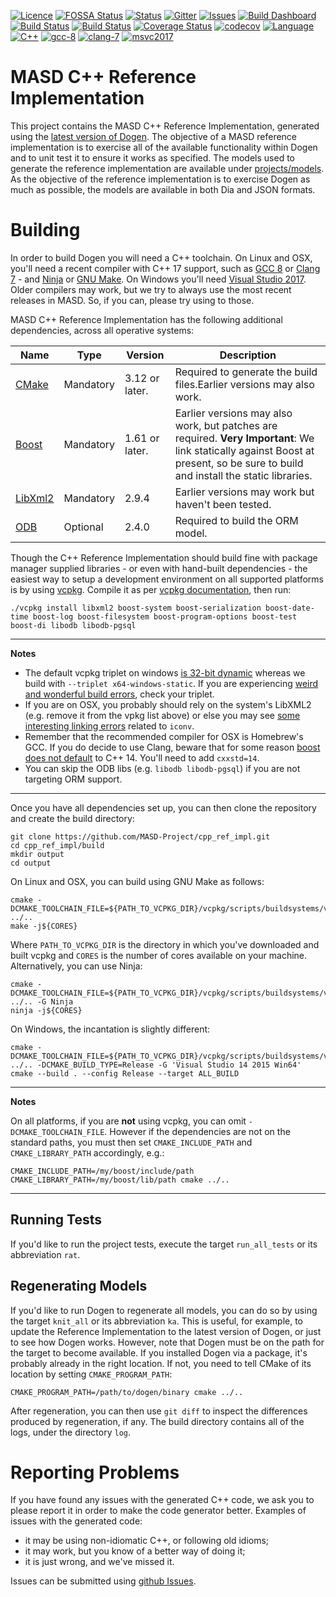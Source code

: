 [![Licence](https://img.shields.io/badge/license-GPL_3-green.svg?dummy)](https://raw.githubusercontent.com/MASD-Project/cpp_ref_impl/master/LICENCE)
[![FOSSA Status](https://app.fossa.io/api/projects/git%2Bgithub.com%2FMASD-Project%2Fcpp_ref_impl.svg?type=shield)](https://app.fossa.io/projects/git%2Bgithub.com%2FMASD-Project%2Fcpp_ref_impl?ref=badge_shield)
[![Status](https://img.shields.io/badge/status-active-brightgreen.svg?style=flat)](https://github.com/MASD-Project/cpp_ref_impl/pulse/monthly)
[![Gitter](https://img.shields.io/gitter/room/nwjs/nw.js.svg)](https://gitter.im/MASD-Project/Lobby)
[![Issues](https://img.shields.io/github/issues/MASD-Project/dogen.svg)](https://github.com/MASD-Project/cpp_ref_impl/issues)
[![Build Dashboard](https://img.shields.io/badge/cdash-dashboard-00cc00.svg)](https://my.cdash.org/index.php?project=MASD+Project+-+C%2B%2B+Reference+Implementation)
[![Build Status](https://travis-ci.org/MASD-Project/cpp_ref_impl.svg?branch=master)](https://travis-ci.org/MASD-Project/cpp_ref_impl)
[![Build Status](https://img.shields.io/appveyor/ci/mcraveiro/cpp-ref-impl.svg?label=windows)](https://ci.appveyor.com/project/mcraveiro/cpp-ref-impl)
[![Coverage Status](https://coveralls.io/repos/github/MASD-Project/cpp_ref_impl/badge.svg?branch=master)](https://coveralls.io/github/MASD-Project/cpp_ref_impl?branch=master)
[![codecov](https://codecov.io/gh/MASD-Project/cpp_ref_impl/branch/master/graph/badge.svg)](https://codecov.io/gh/MASD-Project/cpp_ref_impl)
[![Language](https://img.shields.io/badge/Language-C++-blue.svg)](https://www.openhub.net/p/dogen/analyses/latest/languages_summary)
[![C++](https://img.shields.io/badge/std-C++17-blue.svg)](https://en.wikipedia.org/wiki/C%2B%2B17)
[![gcc-8](https://img.shields.io/badge/GCC-8-blue.svg)](https://www.gnu.org/software/gcc/gcc-8)
[![clang-7](https://img.shields.io/badge/CLANG-7-blue.svg)](http://releases.llvm.org/7.0.0/tools/clang/docs/ReleaseNotes.html)
[![msvc2017](https://img.shields.io/badge/MSVC-2017-blue.svg)](https://visualstudio.microsoft.com/vs/whatsnew/)

# MASD C++ Reference Implementation

This project contains the MASD C++ Reference Implementation, generated
using the [latest version of
Dogen](https://github.com/MASD-Project/dogen/releases). The objective
of a MASD reference implementation is to exercise all of the available
functionality within Dogen and to unit test it to ensure it works as
specified. The models used to generate the reference implementation
are available under
[projects/models](https://github.com/MASD-Project/cpp_ref_impl/tree/master/projects/models). As
the objective of the reference implementation is to exercise Dogen as
much as possible, the models are available in both Dia and JSON
formats.

# Building

In order to build Dogen you will need a C++ toolchain. On Linux and
OSX, you'll need a recent compiler with C++ 17 support, such as [GCC
8](https://www.gnu.org/software/gcc/gcc-8) or [Clang
7](https://img.shields.io/badge/CLANG-7-cyan.svg) - and
[Ninja](https://ninja-build.org/manual.html) or [GNU
Make](https://www.gnu.org/software/make/). On Windows you'll need
[Visual Studio
2017](https://visualstudio.microsoft.com/vs/whatsnew/). Older
compilers may work, but we try to always use the most recent releases
in MASD. So, if you can, please try using to those.

MASD C++ Reference Implementation has the following additional
dependencies, across all operative systems:

| Name   | Type      | Version                | Description                             |
|--------|-----------|------------------------|-----------------------------------------|
| [CMake](https://cmake.org/)  | Mandatory | 3.12 or later.  | Required to generate the build files.Earlier versions may also work.  |
| [Boost](https://boost.org)  | Mandatory | 1.61 or later. | Earlier versions may also work, but patches are required. **Very Important**: We link statically against Boost at present, so be sure to build and install the static libraries.|
| [LibXml2](http://xmlsoft.org/) | Mandatory | 2.9.4 | Earlier versions may work but haven't been tested.|
| [ODB](https://www.codesynthesis.com/products/odb/) | Optional | 2.4.0 | Required to build the ORM model. |

Though the C++ Reference Implementation should build fine with package
manager supplied libraries - or even with hand-built dependencies -
the easiest way to setup a development environment on all supported
platforms is by using
[vcpkg](https://github.com/Microsoft/vcpkg). Compile it as per [vcpkg
documentation](https://github.com/Microsoft/vcpkg/blob/master/README.md),
then run:

```
./vcpkg install libxml2 boost-system boost-serialization boost-date-time boost-log boost-filesystem boost-program-options boost-test boost-di libodb libodb-pgsql
```

---
**Notes**


- The default vcpkg triplet on windows [is 32-bit
dynamic](https://github.com/Microsoft/vcpkg/issues/1254) whereas we
build with ```--triplet x64-windows-static```. If you are experiencing
[weird and wonderful build
errors](https://github.com/Microsoft/vcpkg/issues/4447), check your
triplet.
- If you are on OSX, you probably should rely on the system's LibXML2
(e.g. remove it from the vpkg list above) or else you may see [some
interesting linking
errors](https://github.com/Microsoft/vcpkg/issues/4476) related to ```iconv```.
- Remember that the recommended compiler for OSX is Homebrew's GCC. If
  you do decide to use Clang, beware that for some reason [boost does
  not
  default](https://github.com/Microsoft/vcpkg/issues/4476#issuecomment-430175834)
  to C++ 14. You'll need to add ```cxxstd=14```.
- You can skip the ODB libs (e.g. ```libodb libodb-pgsql```) if you
are not targeting ORM support.

---

Once you have all dependencies set up, you can then clone the
repository and create the build directory:

```
git clone https://github.com/MASD-Project/cpp_ref_impl.git
cd cpp_ref_impl/build
mkdir output
cd output
```

On Linux and OSX, you can build using GNU Make as follows:

```
cmake -DCMAKE_TOOLCHAIN_FILE=${PATH_TO_VCPKG_DIR}/vcpkg/scripts/buildsystems/vcpkg.cmake ../..
make -j${CORES}
```

Where ```PATH_TO_VCPKG_DIR``` is the directory in which you've
downloaded and built vcpkg and ```CORES``` is the number of cores
available on your machine. Alternatively, you can use Ninja:

```
cmake -DCMAKE_TOOLCHAIN_FILE=${PATH_TO_VCPKG_DIR}/vcpkg/scripts/buildsystems/vcpkg.cmake ../.. -G Ninja
ninja -j${CORES}
```

On Windows, the incantation is slightly different:

```
cmake -DCMAKE_TOOLCHAIN_FILE=${PATH_TO_VCPKG_DIR}/vcpkg/scripts/buildsystems/vcpkg.cmake ../.. -DCMAKE_BUILD_TYPE=Release -G 'Visual Studio 14 2015 Win64'
cmake --build . --config Release --target ALL_BUILD
```

---
**Notes**

On all platforms, if you are **not** using vcpkg, you can omit
```-DCMAKE_TOOLCHAIN_FILE```. However if the dependencies are not on
the standard paths, you must then set ```CMAKE_INCLUDE_PATH``` and ```CMAKE_LIBRARY_PATH```
accordingly, e.g.:

```
CMAKE_INCLUDE_PATH=/my/boost/include/path CMAKE_LIBRARY_PATH=/my/boost/lib/path cmake ../..
```

---

## Running Tests

If you'd like to run the project tests, execute the target
```run_all_tests``` or its abbreviation ```rat```.

## Regenerating Models

If you'd like to run Dogen to regenerate all models, you can do so by
using the target ```knit_all``` or its abbreviation ```ka```. This is
useful, for example, to update the Reference Implementation to the
latest version of Dogen, or just to see how Dogen works. However, note
that Dogen must be on the path for the target to become available. If you
installed Dogen via a package, it's probably already in the right
location. If not, you need to tell CMake of its location by setting
```CMAKE_PROGRAM_PATH```:

```
CMAKE_PROGRAM_PATH=/path/to/dogen/binary cmake ../..
```

After regeneration, you can then use ```git diff``` to inspect the
differences produced by regeneration, if any. The build directory
contains all of the logs, under the directory ```log```.

# Reporting Problems

If you have found any issues with the generated C++ code, we ask you
to please report it in order to make the code generator
better. Examples of issues with the generated code:

- it may be using non-idiomatic C++, or following old idioms;
- it may work, but you know of a better way of doing it;
- it is just wrong, and we've missed it.

Issues can be submitted using [github
Issues](https://github.com/MASD-Project/cpp_ref_impl/issues).
